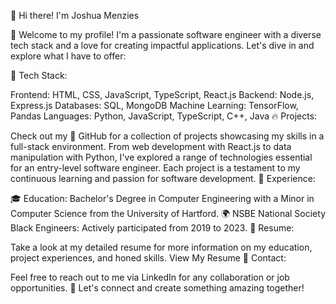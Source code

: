 👋 Hi there! I'm Joshua Menzies

🌟 Welcome to my profile! I'm a passionate software engineer with a diverse tech stack and a love for creating impactful applications. Let's dive in and explore what I have to offer:

🚀 Tech Stack:

Frontend: HTML, CSS, JavaScript, TypeScript, React.js
Backend: Node.js, Express.js
Databases: SQL, MongoDB
Machine Learning: TensorFlow, Pandas
Languages: Python, JavaScript, TypeScript, C++, Java
🔥 Projects:

Check out my 🔗 GitHub for a collection of projects showcasing my skills in a full-stack environment. From web development with React.js to data manipulation with Python, I've explored a range of technologies essential for an entry-level software engineer. Each project is a testament to my continuous learning and passion for software development.
💼 Experience:

🎓 Education: Bachelor's Degree in Computer Engineering with a Minor in Computer Science from the University of Hartford.
🌍 NSBE National Society Black Engineers: Actively participated from 2019 to 2023.
📄 Resume:

Take a look at my detailed resume for more information on my education, project experiences, and honed skills. View My Resume
📧 Contact:

Feel free to reach out to me via LinkedIn for any collaboration or job opportunities.
🚀 Let's connect and create something amazing together!
